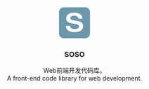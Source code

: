 <p align="center">
  
  <a href="#">
    <img src="assets/img/soso-logo.svg" alt="soso-logo" height="72" width="72">
  </a>

  <h3 align="center">SOSO</h3>
  
  <p align="center">
    Web前端开发代码库。<br>
    A front-end code library for web development.
  <p>

</p>